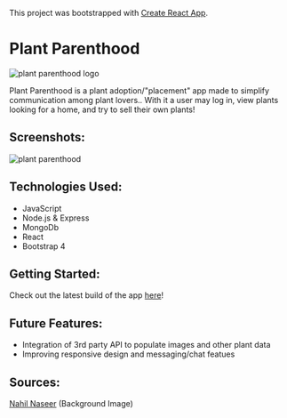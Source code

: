 This project was bootstrapped with [Create React App](https://github.com/facebook/create-react-app).

# Plant Parenthood
![plant parenthood logo](https://i.imgur.com/X5QbOCu.png)


Plant Parenthood is a plant adoption/"placement" app made to simplify communication among plant lovers.. With it a user may log in, view plants looking for a home, and try to sell their own plants!

## Screenshots:
![plant parenthood](https://i.imgur.com/SI3vTPN.jpg)
## Technologies Used:
- JavaScript
- Node.js & Express
- MongoDb
- React
- Bootstrap 4

## Getting Started:

Check out the latest build of the app [here](http://plantparenthoodapp.herokuapp.com/)!

## Future Features:
- Integration of 3rd party API to populate images and other plant data
- Improving responsive design and messaging/chat featues

## Sources:
[Nahil Naseer](https://unsplash.com/@nahilnaseer) (Background Image)